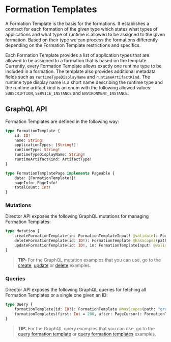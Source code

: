 # Formation Templates

A Formation Template is the basis for the formations. 
It establishes a contract for each formation of the given type which states what types of applications and what type of runtime is allowed to be assigned to the given formation.
Based on their type we can process the formations differently depending on the Formation Template restrictions and specifics.


Each Formation Template provides a list of application types that are allowed to be assigned to a formation that is based on the template. Currently, every Formation Template allows exactly one runtime type to be included in a formation.
The template also provides additional metadata fields such as `runtimeTypeDisplayName` and `runtimeArtifactKind`. 
The runtime type display name is a short name describing the runtime type and the runtime artifact kind is an enum with the following allowed values: `SUBSCRIPTION`, `SERVICE_INSTANCE`  and `ENVIRONMENT_INSTANCE`.

## GraphQL API
Formation Templates are defined in the following way:
```graphql
type FormationTemplate {
    id: ID!
    name: String!
    applicationTypes: [String!]!
    runtimeType: String!
    runtimeTypeDisplayName: String!
    runtimeArtifactKind: ArtifactType!
}

type FormationTemplatePage implements Pageable {
    data: [FormationTemplate!]!
    pageInfo: PageInfo!
    totalCount: Int!
}
```

### Mutations
Director API exposes the following GraphQL mutations for managing Formation Templates: 
```graphql
type Mutation {
    createFormationTemplate(in: FormationTemplateInput! @validate): FormationTemplate @hasScopes(path: "graphql.mutation.createFormationTemplate")
    deleteFormationTemplate(id: ID!): FormationTemplate @hasScopes(path: "graphql.mutation.deleteFormationTemplate")
    updateFormationTemplate(id: ID!, in: FormationTemplateInput! @validate): FormationTemplate @hasScopes(path: "graphql.mutation.updateFormationTemplate")
}
```
> **TIP:** For the GraphQL mutation examples that you can use, go to the [create](https://github.com/kyma-incubator/compass/tree/main/components/director/examples/create-formation-template/create-formation-template.graphql), [update](https://github.com/kyma-incubator/compass/tree/main/components/director/examples/update-formation-template/update-formation-template.graphql) or [delete](https://github.com/kyma-incubator/compass/tree/main/components/director/examples/delete-formation-template/delete-formation-template.graphql) examples.


### Queries 
Director API exposes the following GraphQL queries for fetching all Formation Templates or a single one given an ID:
```graphql
type Query {
    formationTemplate(id: ID!): FormationTemplate @hasScopes(path: "graphql.query.formationTemplate")
    formationTemplates(first: Int = 200, after: PageCursor): FormationTemplatePage! @hasScopes(path: "graphql.query.formationTemplates")
}
```
> **TIP:** For the GraphQL query examples that you can use, go to the [query formation template](https://github.com/kyma-incubator/compass/tree/main/components/director/examples/query-formation-template/query-formation-template.graphql) or [query formation templates](https://github.com/kyma-incubator/compass/tree/main/components/director/examples/query-formation-templates/query-formation-templates.graphql) examples.
